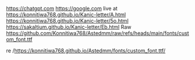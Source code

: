 https://chatgpt.com
https://google.com
live at https://konnitiwa768.github.io/Kanic-letter/A.html
https://konnitiwa768.github.io/Kanic-letter/5o.html
https://sakaltium.github.io/Kanic-letter/Eb.html
Raw https://github.com/Konnitiwa768/Astedmm/raw/refs/heads/main/fonts/custom_font.ttf

re /https://konnitiwa768.github.io/Astedmm/fonts/custom_font.ttf/
